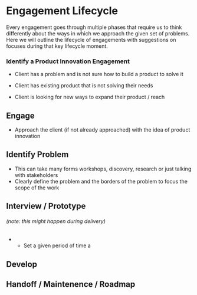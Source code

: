 # Engagement Lifecycle

Every engagement goes through multiple phases that require us to think differently about the ways in which we approach the given set of problems. Here we will outline the lifecycle of engagements with suggestions on focuses during that key lifecycle moment.

### Identify a Product Innovation  Engagement 

* Client has a problem and is not sure how to build a product to solve it

* Client has existing product that is not solving their needs

* Client is looking for new ways to expand their product / reach

## Engage

* Approach the client \(if not already approached\) with the idea of product innovation

## Identify Problem

* This can take many forms workshops, discovery, research or just talking with stakeholders
* Clearly define the problem and the borders of the problem to focus the scope of the work

## Interview / Prototype 

###### _\(note: this might happen during delivery\)_

* * Set a given period of time a

## Develop

## Handoff / Maintenence / Roadmap



